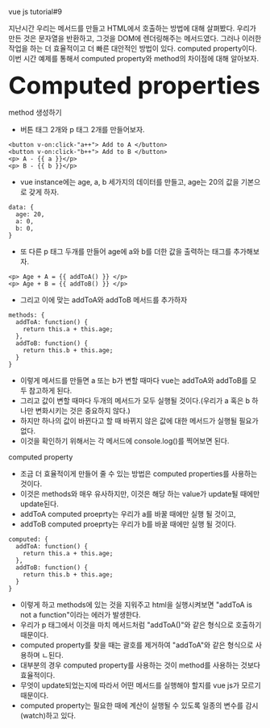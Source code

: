 vue js tutorial#9

지난시간 우리는 메서드를 만들고 HTML에서 호출하는 방법에 대해 살펴봤다.
우리가 만든 것은 문자열을 반환하고, 그것을 DOM에 렌더링해주는 메서드였다.
그러나 이러한 작업을 하는 더 효율적이고 더 빠른 대안적인 방법이 있다.
computed property이다.
이번 시간 예제를 통해서 computed property와 method의 차이점에 대해 알아보자.


<b><font size="10">Computed properties</font></b>


method 생성하기

- 버튼 태그 2개와 p 태그 2개를 만들어보자.
```
<button v-on:click-"a++"> Add to A </button>
<button v-on:click-"b++"> Add to B </button>
<p> A - {{ a }}</p>
<p> B - {{ b }}</p>
```
- vue instance에는 age, a, b 세가지의 데이터를 만들고, age는 20의 값을 기본으로 갖게 하자.
```
data: {
  age: 20,
  a: 0,
  b: 0,
}
```
- 또 다른 p 태그 두개를 만들어 age에 a와 b를 더한 값을 출력하는 태그를 추가해보자.
```
<p> Age + A = {{ addToA() }} </p>
<p> Age + B = {{ addToB() }} </p>
```
- 그리고 이에 맞는 addToA와 addToB 메서드를 추가하자
```
methods: {
  addToA: function() {
    return this.a + this.age;
  },
  addToB: function() {
    return this.b + this.age;
  }
}
```
- 이렇게 메서드를 만들면 a 또는 b가 변할 때마다 vue는 addToA와 addToB를 모두 참고하게 된다.
- 그리고 값이 변할 때마다 두개의 메서드가 모두 실행될 것이다.(우리가 a 혹은 b 하나만 변화시키는 것은 중요하지 않다.)
- 하지만 하나의 값이 바뀐다고 할 때 바뀌지 않은 값에 대한 메서드가 실행될 필요가 없다.
- 이것을 확인하기 위해서는 각 메서드에 console.log()를 찍어보면 된다.


computed property

- 조금 더 효율적이게 만들어 줄 수 있는 방법은 computed properties를 사용하는 것이다.
- 이것은 methods와 매우 유사하지만, 이것은 해당 하는 value가 update될 때에만 update된다.
- addToA computed proeprty는 우리가 a를 바꿀 때에만 실행 될 것이고,
- addToB computed proeprty는 우리가 b를 바꿀 때에만 실행 될 것이다.
```
computed: {
  addToA: function() {
    return this.a + this.age;
  },
  addToB: function() {
    return this.b + this.age;
  }
}
```
- 이렇게 하고 methods에 있는 것을 지워주고 html을 실행시켜보면 "addToA is not a function"이라는 에러가 발생한다.
- 우리가 p 태그에서 이것을 마치 메서드처럼 "addToA()"와 같은 형식으로 호출하기 때문이다.
- computed property를 찾을 때는 괄호를 제거하여 "addToA"와 같은 형식으로 사용하며 ㄴ된다.
- 대부분의 경우 computed property를 사용하는 것이 method를 사용하는 것보다 효율적이다.
- 무엇이 update되었는지에 따라서 어떤 메서드를 실행해야 할지를 vue js가 모르기 때문이다.
- computed property는 필요한 때에 계산이 실행될 수 있도록 일종의 변수를 감시(watch)하고 있다.
